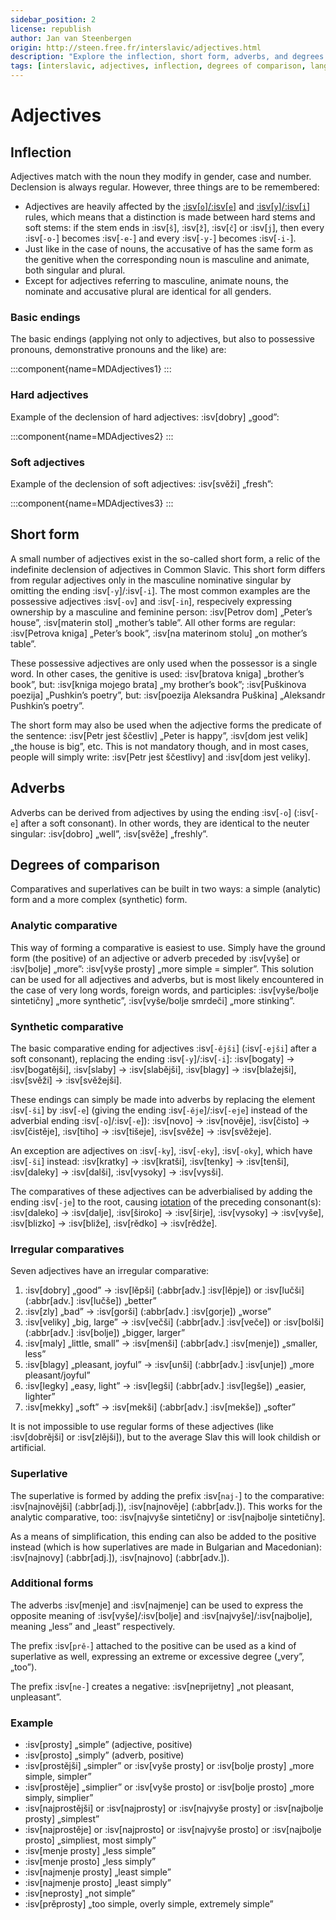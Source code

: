 ```yaml
---
sidebar_position: 2
license: republish
author: Jan van Steenbergen
origin: http://steen.free.fr/interslavic/adjectives.html
description: "Explore the inflection, short form, adverbs, and degrees of comparison of adjectives in Interslavic. Learn about regular and irregular forms, comparative and superlative structures, and usage examples."
tags: [interslavic, adjectives, inflection, degrees of comparison, language learning]
---
```


# Adjectives

## Inflection

Adjectives match with the noun they modify in gender, case and number. Declension is always regular. However, three things are to be remembered:

- Adjectives are heavily affected by the [:isv[`o`]/:isv[`e`]][1] and [:isv[`y`]/:isv[`i`]][2] rules, which means that a distinction is made between hard stems and soft stems: if the stem ends in :isv[`š`], :isv[`ž`], :isv[`č`] or :isv[`j`], then every :isv[`-o-`] becomes :isv[`-e-`] and every :isv[`-y-`] becomes :isv[`-i-`].
- Just like in the case of nouns, the accusative of has the same form as the genitive when the corresponding noun is masculine and animate, both singular and plural.
- Except for adjectives referring to masculine, animate nouns, the nominate and accusative plural are identical for all genders.

### Basic endings

The basic endings (applying not only to adjectives, but also to possessive pronouns, demonstrative pronouns and the like) are:

:::component{name=MDAdjectives1}
:::

### Hard adjectives

Example of the declension of hard adjectives: :isv[dobry] „good”:

:::component{name=MDAdjectives2}
:::

### Soft adjectives

Example of the declension of soft adjectives: :isv[svěži] „fresh”:

:::component{name=MDAdjectives3}
:::

## Short form

A small number of adjectives exist in the so-called short form, a relic of the indefinite declension of adjectives in Common Slavic. This short form differs from regular adjectives only in the masculine nominative singular by omitting the ending :isv[`-y`]/:isv[`-i`]. The most common examples are the possessive adjectives :isv[`-ov`] and :isv[`-in`], respecively expressing ownership by a masculine and feminine person: :isv[Petrov dom] „Peter’s house”, :isv[materin stol] „mother’s table”. All other forms are regular: :isv[Petrova kniga] „Peter’s book”, :isv[na materinom stolu] „on mother’s table”.

These possessive adjectives are only used when the possessor is a single word. In other cases, the genitive is used: :isv[bratova kniga] „brother’s book”, but: :isv[kniga mojego brata] „my brother’s book”; :isv[Puškinova poezija] „Pushkin’s poetry”, but: :isv[poezija Aleksandra Puškina] „Aleksandr Pushkin’s poetry”.

The short form may also be used when the adjective forms the predicate of the sentence: :isv[Petr jest ščestliv] „Peter is happy”, :isv[dom jest velik] „the house is big”, etc. This is not mandatory though, and in most cases, people will simply write: :isv[Petr jest ščestlivy] and :isv[dom jest veliky].

## Adverbs

Adverbs can be derived from adjectives by using the ending :isv[`-o`] (:isv[`-e`] after a soft consonant). In other words, they are identical to the neuter singular: :isv[dobro] „well”, :isv[svěže] „freshly”.

## Degrees of comparison

Comparatives and superlatives can be built in two ways: a simple (analytic) form and a more complex (synthetic) form.

### Analytic comparative

This way of forming a comparative is easiest to use. Simply have the ground form (the positive) of an adjective or adverb preceded by :isv[vyše] or :isv[bolje] „more”: :isv[vyše prosty] „more simple = simpler”. This solution can be used for all adjectives and adverbs, but is most likely encountered in the case of very long words, foreign words, and participles: :isv[vyše/bolje sintetičny] „more synthetic”, :isv[vyše/bolje smrdeči] „more stinking”.

### Synthetic comparative

The basic comparative ending for adjectives :isv[`-ějši`] (:isv[`-ejši`] after a soft consonant), replacing the ending :isv[`-y`]/:isv[`-i`]: :isv[bogaty] → :isv[bogatějši], :isv[slaby] → :isv[slabějši], :isv[blagy] → :isv[blažejši], :isv[svěži] → :isv[svěžejši].

These endings can simply be made into adverbs by replacing the element :isv[`-ši`] by :isv[`-e`] (giving the ending :isv[`-ěje`]/:isv[`-eje`] instead of the adverbial ending :isv[`-o`]/:isv[`-e`]): :isv[novo] → :isv[nověje], :isv[čisto] → :isv[čistěje], :isv[tiho] → :isv[tišeje], :isv[svěže] → :isv[svěžeje].

An exception are adjectives on :isv[`-ky`], :isv[`-eky`], :isv[`-oky`], which have :isv[`-ši`] instead: :isv[kratky] → :isv[kratši], :isv[tenky] → :isv[tenši], :isv[daleky] → :isv[dalši], :isv[vysoky] → :isv[vysši].

The comparatives of these adjectives can be adverbialised by adding the ending :isv[`-je`] to the root, causing [iotation][3] of the preceding consonant(s): :isv[daleko] → :isv[dalje], :isv[široko] → :isv[širje], :isv[vysoky] → :isv[vyše], :isv[blizko] → :isv[bliže], :isv[rědko] → :isv[rědže].

### Irregular comparatives

Seven adjectives have an irregular comparative:

1. :isv[dobry] „good” → :isv[lěpši] (:abbr[adv.] :isv[lěpje]) or :isv[lučši] (:abbr[adv.] :isv[lučše]) „better”
2. :isv[zly] „bad” → :isv[gorši] (:abbr[adv.] :isv[gorje]) „worse”
3. :isv[veliky] „big, large” → :isv[večši] (:abbr[adv.] :isv[veče]) or :isv[bolši] (:abbr[adv.] :isv[bolje]) „bigger, larger”
4. :isv[maly] „little, small” → :isv[menši] (:abbr[adv.] :isv[menje]) „smaller, less”
5. :isv[blagy] „pleasant, joyful” → :isv[unši] (:abbr[adv.] :isv[unje]) „more pleasant/joyful”
6. :isv[legky] „easy, light” → :isv[legši] (:abbr[adv.] :isv[legše]) „easier, lighter”
7. :isv[mekky] „soft” → :isv[mekši] (:abbr[adv.] :isv[mekše]) „softer”

It is not impossible to use regular forms of these adjectives (like :isv[dobrějši] or :isv[zlějši]), but to the average Slav this will look childish or artificial.

### Superlative

The superlative is formed by adding the prefix :isv[`naj-`] to the comparative: :isv[najnovějši] (:abbr[adj.]), :isv[najnověje] (:abbr[adv.]). This works for the analytic comparative, too: :isv[najvyše sintetičny] or :isv[najbolje sintetičny].

As a means of simplification, this ending can also be added to the positive instead (which is how superlatives are made in Bulgarian and Macedonian): :isv[najnovy] (:abbr[adj.]), :isv[najnovo] (:abbr[adv.]).

### Additional forms

The adverbs :isv[menje] and :isv[najmenje] can be used to express the opposite meaning of :isv[vyše]/:isv[bolje] and :isv[najvyše]/:isv[najbolje], meaning „less” and „least” respectively.

The prefix :isv[`prě-`] attached to the positive can be used as a kind of superlative as well, expressing an extreme or excessive degree („very”, „too”).

The prefix :isv[`ne-`] creates a negative: :isv[neprijetny] „not pleasant, unpleasant”.

### Example

- :isv[prosty] „simple” (adjective, positive)
- :isv[prosto] „simply” (adverb, positive)
- :isv[prostějši] „simpler” or :isv[vyše prosty] or :isv[bolje prosty] „more simple, simpler”
- :isv[prostěje] „simplier” or :isv[vyše prosto] or :isv[bolje prosto] „more simply, simplier”
- :isv[najprostějši] or :isv[najprosty] or :isv[najvyše prosty] or :isv[najbolje prosty] „simplest”
- :isv[najprostěje] or :isv[najprosto] or :isv[najvyše prosto] or :isv[najbolje prosto] „simpliest, most simply”
- :isv[menje prosty] „less simple”
- :isv[menje prosto] „less simply”
- :isv[najmenje prosty] „least simple”
- :isv[najmenje prosto] „least simply”
- :isv[neprosty] „not simple”
- :isv[prěprosty] „too simple, overly simple, extremely simple”

[1]: ../phonology.md#o--e
[2]: ../phonology.md#y--ie
[3]: ../phonology.md#iotation
